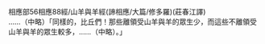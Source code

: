 相應部56相應88經/山羊與羊經(諦相應/大篇/修多羅)(莊春江譯)  
……（中略）「同樣的，比丘們！那些離領受山羊與羊的眾生少，而這些不離領受山羊與羊的眾生較多，……（中略）。」  
  
  
